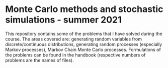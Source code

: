 # Monte Carlo methods and stochastic simulations - summer 2021
This repository contains some of the problems that I have solved during the 
course. The areas covered are: generating random variables from discrete/continuous
distributions, generating random processes (especially Markov processes), 
Markov Chain Monte Carlo processes. Formulations of the problems can be found
in the handbook (respective numbers of problems are the names of files).
